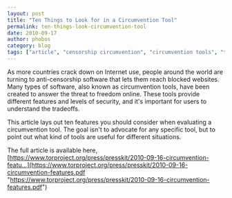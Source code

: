 ```yaml
---
layout: post
title: "Ten Things to Look for in a Circumvention Tool"
permalink: ten-things-look-circumvention-tool
date: 2010-09-17
author: phobos
category: blog
tags: ["article", "censorship circumvention", "circumvention tools", "ten things"]
---
```


As more countries crack down on Internet use, people around the world are turning to anti-censorship software that lets them reach blocked websites. Many types of software, also known as circumvention tools, have been created to answer the threat to freedom online. These tools provide different features and levels of security, and it's important for users to understand the tradeoffs.

This article lays out ten features you should consider when evaluating a circumvention tool. The goal isn't to advocate for any specific tool, but to point out what kind of tools are useful for different situations.

The full article is available here, [https://www.torproject.org/press/presskit/2010-09-16-circumvention-featu...](https://www.torproject.org/press/presskit/2010-09-16-circumvention-features.pdf "https://www.torproject.org/press/presskit/2010-09-16-circumvention-features.pdf")

